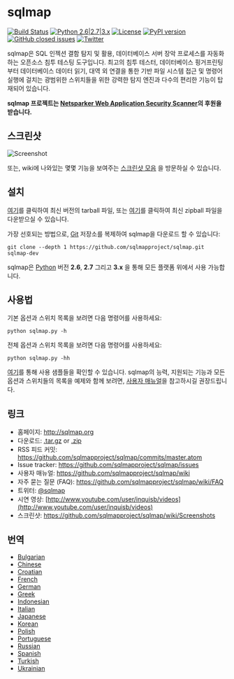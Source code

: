 # sqlmap

[![Build Status](https://api.travis-ci.org/sqlmapproject/sqlmap.svg?branch=master)](https://travis-ci.org/sqlmapproject/sqlmap) [![Python 2.6|2.7|3.x](https://img.shields.io/badge/python-2.6|2.7|3.x-yellow.svg)](https://www.python.org/) [![License](https://img.shields.io/badge/license-GPLv2-red.svg)](https://raw.githubusercontent.com/sqlmapproject/sqlmap/master/LICENSE) [![PyPI version](https://badge.fury.io/py/sqlmap.svg)](https://badge.fury.io/py/sqlmap) [![GitHub closed issues](https://img.shields.io/github/issues-closed-raw/sqlmapproject/sqlmap.svg?colorB=ff69b4)](https://github.com/sqlmapproject/sqlmap/issues?q=is%3Aissue+is%3Aclosed) [![Twitter](https://img.shields.io/badge/twitter-@sqlmap-blue.svg)](https://twitter.com/sqlmap)

sqlmap은 SQL 인젝션 결함 탐지 및 활용, 데이터베이스 서버 장악 프로세스를 자동화 하는 오픈소스 침투 테스팅 도구입니다. 최고의 침투 테스터, 데이터베이스 핑거프린팅 부터 데이터베이스 데이터 읽기, 대역 외 연결을 통한 기반 파일 시스템 접근 및 명령어 실행에 걸치는 광범위한 스위치들을 위한 강력한 탐지 엔진과 다수의 편리한 기능이 탑재되어 있습니다.

**sqlmap 프로젝트는 [Netsparker Web Application Security Scanner](https://www.netsparker.com/scan-website-security-issues/?utm_source=sqlmap.org&utm_medium=banner&utm_campaign=github)의 후원을 받습니다.**

스크린샷
----

![Screenshot](https://raw.github.com/wiki/sqlmapproject/sqlmap/images/sqlmap_screenshot.png)

또는, wiki에 나와있는 몇몇 기능을 보여주는 [스크린샷 모음](https://github.com/sqlmapproject/sqlmap/wiki/Screenshots) 을 방문하실 수 있습니다.

설치
----

[여기](https://github.com/sqlmapproject/sqlmap/tarball/master)를 클릭하여 최신 버전의 tarball 파일, 또는 [여기](https://github.com/sqlmapproject/sqlmap/zipball/master)를 클릭하여 최신 zipball 파일을 다운받으실 수 있습니다.

가장 선호되는 방법으로, [Git](https://github.com/sqlmapproject/sqlmap) 저장소를 복제하여 sqlmap을 다운로드 할 수 있습니다:

    git clone --depth 1 https://github.com/sqlmapproject/sqlmap.git sqlmap-dev

sqlmap은 [Python](http://www.python.org/download/) 버전 **2.6**, **2.7** 그리고 **3.x** 을 통해 모든 플랫폼 위에서 사용 가능합니다.

사용법
----

기본 옵션과 스위치 목록을 보려면 다음 명령어를 사용하세요:

    python sqlmap.py -h

전체 옵션과 스위치 목록을 보려면 다음 명령어를 사용하세요:

    python sqlmap.py -hh

[여기](https://asciinema.org/a/46601)를 통해 사용 샘플들을 확인할 수 있습니다.
sqlmap의 능력, 지원되는 기능과 모든 옵션과 스위치들의 목록을 예제와 함께 보려면, [사용자 매뉴얼](https://github.com/sqlmapproject/sqlmap/wiki/Usage)을 참고하시길 권장드립니다.

링크
----

* 홈페이지: http://sqlmap.org
* 다운로드: [.tar.gz](https://github.com/sqlmapproject/sqlmap/tarball/master) or [.zip](https://github.com/sqlmapproject/sqlmap/zipball/master)
* RSS 피드 커밋: https://github.com/sqlmapproject/sqlmap/commits/master.atom
* Issue tracker: https://github.com/sqlmapproject/sqlmap/issues
* 사용자 매뉴얼: https://github.com/sqlmapproject/sqlmap/wiki
* 자주 묻는 질문 (FAQ): https://github.com/sqlmapproject/sqlmap/wiki/FAQ
* 트위터: [@sqlmap](https://twitter.com/sqlmap)
* 시연 영상: [http://www.youtube.com/user/inquisb/videos](http://www.youtube.com/user/inquisb/videos)
* 스크린샷: https://github.com/sqlmapproject/sqlmap/wiki/Screenshots

번역
----

* [Bulgarian](https://github.com/sqlmapproject/sqlmap/blob/master/doc/translations/README-bg-BG.md)
* [Chinese](https://github.com/sqlmapproject/sqlmap/blob/master/doc/translations/README-zh-CN.md)
* [Croatian](https://github.com/sqlmapproject/sqlmap/blob/master/doc/translations/README-hr-HR.md)
* [French](https://github.com/sqlmapproject/sqlmap/blob/master/doc/translations/README-fr-FR.md)
* [German](https://github.com/sqlmapproject/sqlmap/blob/master/doc/translations/README-de-GER.md)
* [Greek](https://github.com/sqlmapproject/sqlmap/blob/master/doc/translations/README-gr-GR.md)
* [Indonesian](https://github.com/sqlmapproject/sqlmap/blob/master/doc/translations/README-id-ID.md)
* [Italian](https://github.com/sqlmapproject/sqlmap/blob/master/doc/translations/README-it-IT.md)
* [Japanese](https://github.com/sqlmapproject/sqlmap/blob/master/doc/translations/README-ja-JP.md)
* [Korean](https://github.com/sqlmapproject/sqlmap/blob/master/doc/translations/README-ko-KR.md)
* [Polish](https://github.com/sqlmapproject/sqlmap/blob/master/doc/translations/README-pl-PL.md)
* [Portuguese](https://github.com/sqlmapproject/sqlmap/blob/master/doc/translations/README-pt-BR.md)
* [Russian](https://github.com/sqlmapproject/sqlmap/blob/master/doc/translations/README-ru-RUS.md)
* [Spanish](https://github.com/sqlmapproject/sqlmap/blob/master/doc/translations/README-es-MX.md)
* [Turkish](https://github.com/sqlmapproject/sqlmap/blob/master/doc/translations/README-tr-TR.md)
* [Ukrainian](https://github.com/sqlmapproject/sqlmap/blob/master/doc/translations/README-uk-UA.md)
